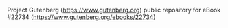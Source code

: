Project Gutenberg (https://www.gutenberg.org) public repository for eBook #22734 (https://www.gutenberg.org/ebooks/22734)
